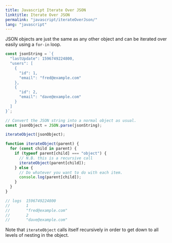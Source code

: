 ```yaml
---
title: Javascript Iterate Over JSON
linktitle: Iterate Over JSON
permalink: "javascript/iterateOverJson/"
lang: "javascript"
---
```


JSON objects are just the same as any other object and can be iterated over
easily using a `for-in` loop.

```javascript
const jsonString = `{
  "lastUpdate": 1596749224800,
  "users": [
    {
      "id": 1,
      "email": "fred@example.com"
    },
    {
      "id": 2,
      "email": "dave@example.com"
    }
  ]
}`;

// Convert the JSON string into a normal object as usual.
const jsonObject = JSON.parse(jsonString);

iterateObject(jsonObject);

function iterateObject(parent) {
  for (const child in parent) {
    if (typeof parent[child] === "object") {
      // N.B. this is a recursive call
      iterateObject(parent[child]);
    } else {
      // Do whatever you want to do with each item.
      console.log(parent[child]);
    }
  }
}

// logs  1596749224800
//       1
//       "fred@example.com"
//       2
//       "dave@example.com"
```

Note that `iterateObject` calls itself recursively in order to get down to all
levels of nesting in the object.
